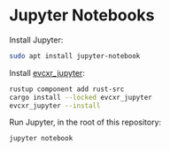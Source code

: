 # Jupyter Notebooks
Install Jupyter:
```sh
sudo apt install jupyter-notebook
```

Install [evcxr_jupyter](https://github.com/evcxr/evcxr/tree/main/evcxr_jupyter):
```sh
rustup component add rust-src
cargo install --locked evcxr_jupyter
evcxr_jupyter --install
```

Run Jupyter, in the root of this repository:
```sh
jupyter notebook
```